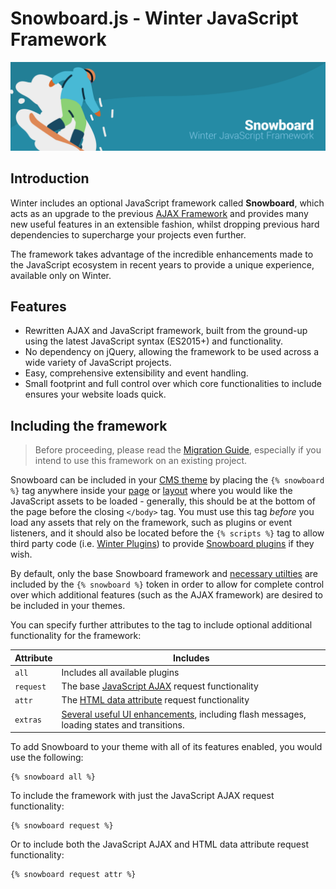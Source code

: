 # Snowboard.js - Winter JavaScript Framework

![image](https://github.com/wintercms/docs/blob/main/images/header-snowboard.png?raw=true)

## Introduction

Winter includes an optional JavaScript framework called **Snowboard**, which acts as an upgrade to the previous [AJAX Framework](../ajax/introduction.md) and provides many new useful features in an extensible fashion, whilst dropping previous hard dependencies to supercharge your projects even further.

The framework takes advantage of the incredible enhancements made to the JavaScript ecosystem in recent years to provide a unique experience, available only on Winter.

## Features

- Rewritten AJAX and JavaScript framework, built from the ground-up using the latest JavaScript syntax (ES2015+) and functionality.
- No dependency on jQuery, allowing the framework to be used across a wide variety of JavaScript projects.
- Easy, comprehensive extensibility and event handling.
- Small footprint and full control over which core functionalities to include ensures your website loads quick.

## Including the framework

> Before proceeding, please read the [Migration Guide](../snowboard/migration-guide.md), especially if you intend to use this framework on an existing project.

Snowboard can be included in your [CMS theme](../cms/themes) by placing the `{% snowboard %}` tag anywhere inside your [page](../cms/pages.md) or [layout](../cms/layouts.md) where you would like the JavaScript assets to be loaded - generally, this should be at the bottom of the page before the closing `</body>` tag. You must use this tag *before* you load any assets that rely on the framework, such as plugins or event listeners, and it should also be located before the `{% scripts %}` tag to allow third party code (i.e. [Winter Plugins](../plugin/registration.md#Introduction)) to provide [Snowboard plugins](plugin-development.md) if they wish.

By default, only the base Snowboard framework and [necessary utilties](../snowboard/utilities.md) are included by the `{% snowboard %}` token in order to allow for complete control over which additional features (such as the AJAX framework) are desired to be included in your themes.

You can specify further attributes to the tag to include optional additional functionality for the framework:

Attribute | Includes
--------- | --------
`all` | Includes all available plugins
`request` | The base [JavaScript AJAX](../snowboard/request.md) request functionality
`attr` | The [HTML data attribute](../snowboard/data-attributes.md) request functionality
`extras` | [Several useful UI enhancements](../snowboard/extras.md), including flash messages, loading states and transitions.

To add Snowboard to your theme with all of its features enabled, you would use the following:

```twig
{% snowboard all %}
```

To include the framework with just the JavaScript AJAX request functionality:

```twig
{% snowboard request %}
```

Or to include both the JavaScript AJAX and HTML data attribute request functionality:

```twig
{% snowboard request attr %}
```
